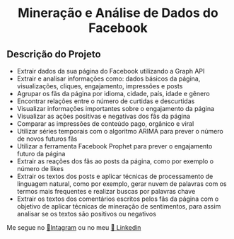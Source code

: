 <h1 align="center">Mineração e Análise de Dados do Facebook</h1>

## Descrição do Projeto
<p align="left">

* Extrair dados da sua página do Facebook utilizando a Graph API
* Extrair e analisar informações como: dados básicos da página, visualizações, cliques, engajamento, impressões e posts
* Agrupar os fãs da página por idioma, cidade, país, idade e gênero
* Encontrar relações entre o número de curtidas e descurtidas
* Visualizar informações importantes sobre o engajamento da página
* Visualizar as ações positivas e negativas dos fãs da página
* Comparar as impressões de conteúdo pago, orgânico e viral
* Utilizar séries temporais com o algoritmo ARIMA para prever o número de novos futuros fãs
* Utilizar a ferramenta Facebook Prophet para prever o engajamento futuro da página
* Extrair as reações dos fãs ao posts da página, como por exemplo o número de likes
* Extrair os textos dos posts e aplicar técnicas de processamento de linguagem natural, como por exemplo, gerar nuvem de palavras com os termos mais frequentes e realizar buscas por palavras chave
* Extrair os textos dos comentários escritos pelos fãs da página com o objetivo de aplicar técnicas de mineração de sentimentos, para assim analisar se os textos são positivos ou negativos




Me segue no <a href="https://www.instagram.com/emersondiegho/">🔗Intagram</a> ou no meu <a href="https://www.linkedin.com/in/diegomaciel--/">🔗 Linkedin</a>



</p>
